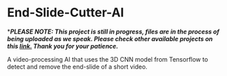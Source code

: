 # End-Slide-Cutter-AI

****PLEASE NOTE: This project is still in progress, files are in the process of being uploaded as we speak. Please check other available projects on this [link.](https://github.com/HarryLMoss) Thank you for your patience.***

A video-processing AI that uses the 3D CNN model from Tensorflow to detect and remove the end-slide of a short video.
